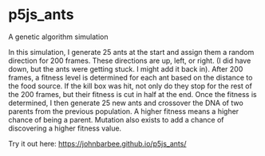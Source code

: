 # p5js_ants
A genetic algorithm simulation

In this simulation, I generate 25 ants at the start and assign them a random direction for 200 frames.
These directions are up, left, or right. (I did have down, but the ants were getting stuck. I might add it back in).
After 200 frames, a fitness level is determined for each ant based on the distance to the food source.
If the kill box was hit, not only do they stop for the rest of the 200 frames, but their fitness is cut in half at the end.
Once the fitness is determined, I then generate 25 new ants and crossover the DNA of two parents from the previous population.
A higher fitness means a higher chance of being a parent.
Mutation also exists to add a chance of discovering a higher fitness value.

Try it out here: https://johnbarbee.github.io/p5js_ants/
